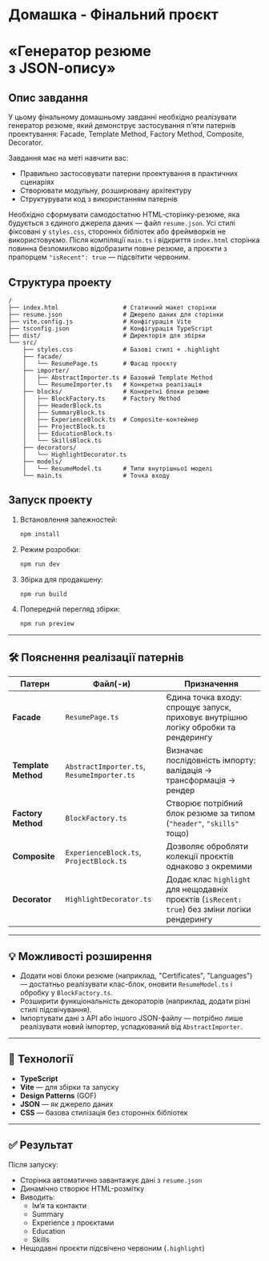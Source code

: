 # Домашка - Фінальний проєкт

# «Генератор резюме з JSON‑опису»

## Опис завдання

У цьому фінальному домашньому завданні необхідно реалізувати генератор резюме, який демонструє застосування п'яти патернів проектування: Facade, Template Method, Factory Method, Composite, Decorator.

Завдання має на меті навчити вас:

- Правильно застосовувати патерни проектування в практичних сценаріях
- Створювати модульну, розширювану архітектуру
- Структурувати код з використанням патернів

Необхідно сформувати самодостатню HTML‑сторінку‑резюме, яка будується з єдиного джерела даних — файл `resume.json`. Усі стилі фіксовані у `styles.css`, сторонніх бібліотек або фреймворків не використовуємо. Після компіляції `main.ts` і відкриття `index.html` сторінка повинна безпомилково відобразити повне резюме, а проєкти з прапорцем `"isRecent": true` — підсвітити червоним.

## Структура проекту

```
/
├── index.html                  # Статичний макет сторінки
├── resume.json                 # Джерело даних для сторінки
├── vite.config.js              # Конфігурація Vite
├── tsconfig.json               # Конфігурація TypeScript
├── dist/                       # Директорія для збірки
└── src/
    ├── styles.css              # Базові стилі + .highlight
    ├── facade/
    │   └── ResumePage.ts       # Фасад проєкту
    ├── importer/
    │   ├── AbstractImporter.ts # Базовий Template Method
    │   └── ResumeImporter.ts   # Конкретна реалізація
    ├── blocks/                 # Конкретні блоки резюме
    │   ├── BlockFactory.ts     # Factory Method
    │   ├── HeaderBlock.ts
    │   ├── SummaryBlock.ts
    │   ├── ExperienceBlock.ts  # Composite‑контейнер
    │   ├── ProjectBlock.ts
    │   ├── EducationBlock.ts
    │   └── SkillsBlock.ts
    ├── decorators/
    │   └── HighlightDecorator.ts
    ├── models/
    │   └── ResumeModel.ts      # Типи внутрішньої моделі
    └── main.ts                 # Точка входу
```

## Запуск проекту

1. Встановлення залежностей:

   ```bash
   npm install
   ```

2. Режим розробки:

   ```bash
   npm run dev
   ```

3. Збірка для продакшену:

   ```bash
   npm run build
   ```

4. Попередній перегляд збірки:
   ```bash
   npm run preview
   ```

---

## 🛠 Пояснення реалізації патернів

| Патерн              | Файл(-и)                                   | Призначення                                                                                   |
| ------------------- | ------------------------------------------ | --------------------------------------------------------------------------------------------- |
| **Facade**          | `ResumePage.ts`                            | Єдина точка входу: спрощує запуск, приховує внутрішню логіку обробки та рендерингу            |
| **Template Method** | `AbstractImporter.ts`, `ResumeImporter.ts` | Визначає послідовність імпорту: валідація → трансформація → рендер                            |
| **Factory Method**  | `BlockFactory.ts`                          | Створює потрібний блок резюме за типом (`"header"`, `"skills"` тощо)                          |
| **Composite**       | `ExperienceBlock.ts`, `ProjectBlock.ts`    | Дозволяє обробляти колекції проєктів однаково з окремими                                      |
| **Decorator**       | `HighlightDecorator.ts`                    | Додає клас `highlight` для нещодавніх проєктів (`isRecent: true`) без зміни логіки рендерингу |

---

## 💡 Можливості розширення

- Додати нові блоки резюме (наприклад, "Certificates", "Languages") — достатньо реалізувати клас-блок, оновити `ResumeModel.ts` і обробку у `BlockFactory.ts`.
- Розширити функціональність декораторів (наприклад, додати різні стилі підсвічування).
- Імпортувати дані з API або іншого JSON-файлу — потрібно лише реалізувати новий імпортер, успадкований від `AbstractImporter`.

---

## 🧰 Технології

- **TypeScript**
- **Vite** — для збірки та запуску
- **Design Patterns** (GOF)
- **JSON** — як джерело даних
- **CSS** — базова стилізація без сторонніх бібліотек

---

## ✅ Результат

Після запуску:

- Сторінка автоматично завантажує дані з `resume.json`
- Динамічно створює HTML-розмітку
- Виводить:
  - Ім’я та контакти
  - Summary
  - Experience з проєктами
  - Education
  - Skills
- Нещодавні проєкти підсвічено червоним (`.highlight`)
